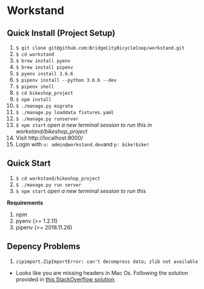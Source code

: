 # Workstand

## Quick Install (Project Setup)

1.  `$ git clone git@github.com:BridgeCityBicycleCoop/workstand.git`
2. `$ cd workstand`
3. `$ brew install pyenv`
4. `$ brew install pipenv`
5. `$ pyenv install 3.6.6`
6. `$ pipenv install --python 3.6.6 --dev`
7. `$ pipenv shell`
8. `$ cd bikeshop_project`
9. `$ npm install`
10. `$ ./manage.py migrate`
11. `$ ./manage.py loaddata fixtures.yaml`
12. `$ ./manage.py runserver`
13. `$ npm start` _open a new terminal session to run this in workstand/bikeshop_project_
14. Visit http://localhost:8000/
15. Login with `u: admin@workstand.dev`and `p: bike!bike!`

## Quick Start

1. `$ cd workstand/bikeshop_project`
2. `$ ./manage.py run server`
3. `$ npm start` _open a new terminal session to run this_

**Requirements**

1. npm
2. pyenv (>= 1.2.11)
3. pipenv (>= 2018.11.26)

## Depency Problems
1. `zipimport.ZipImportError: can't decompress data; zlib not available`
  - Looks like you are missing headers in Mac Os. Following the solution provided in [this StackOverflow solution](stackoverflow.com/questions/52741673/how-can-i-install-zlib-on-mac-os-x-mojave-10-14).